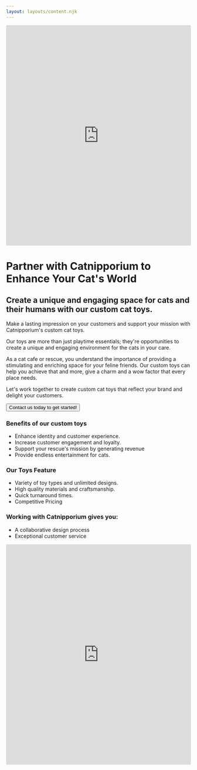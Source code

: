 ```yaml
---
layout: layouts/content.njk
---
```

<iframe src="https://www.faire.com/embed/bw_53nscjte5a" width="900" height="600" scrolling="no" style="margin:0 auto;border:none;display:block;max-width:100%;width:900px;height:600px;"></iframe>

# Partner with Catnipporium to Enhance Your Cat's World
## Create a unique and engaging space for cats and their humans with our custom cat toys.
Make a lasting impression on your customers and support your mission with Catnipporium's custom cat toys.

Our toys are more than just playtime essentials; they're opportunities to create a unique and engaging environment for the cats in your care.

As a cat cafe or rescue, you understand the importance of providing a stimulating and enriching space for your feline friends. Our custom toys can help you achieve that and more, give a charm and a wow factor that every place needs.

Let's work together to create custom cat toys that reflect your brand and delight your customers.

<button class="button is-primary" href="https://faire.com/welcome/r/personal?fdb=catnipporium&signUp=widgetv2&widgetToken=bw_53nscjte5a">Contact us today to get started!</button>

### Benefits of our custom toys

 * Enhance identity and customer experience.
 * Increase customer engagement and loyalty.
 * Support your rescue's mission by generating revenue
 * Provide endless entertainment for cats.

### Our Toys Feature
 * Variety of toy types and unlimited designs.
 * High quality materials and craftsmanship.
 * Quick turnaround times.
 * Competitive Pricing

### Working with Catnipporium gives you:
 * A collaborative design process
 * Exceptional customer service

<iframe src="https://www.faire.com/embed/bw_53nscjte5a" width="900" height="600" scrolling="no" style="margin:0 auto;border:none;display:block;max-width:100%;width:900px;height:600px;"></iframe>
